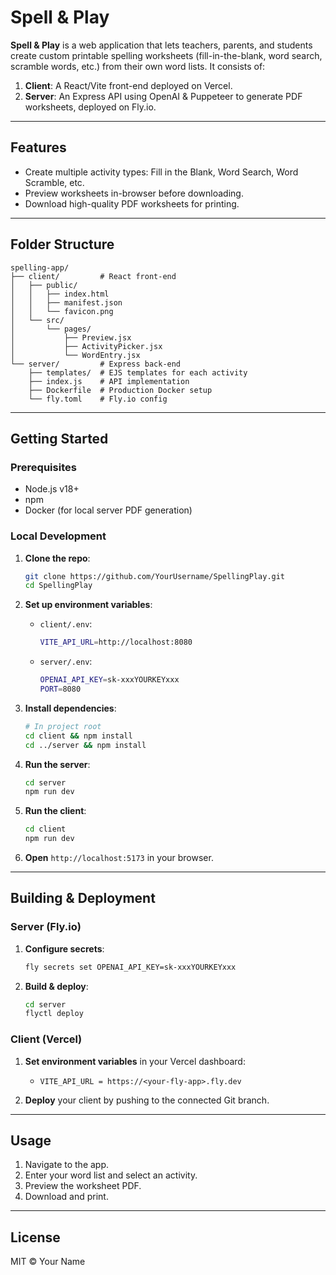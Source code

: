 # Spell & Play

**Spell & Play** is a web application that lets teachers, parents, and students create custom printable spelling worksheets (fill-in-the-blank, word search, scramble words, etc.) from their own word lists. It consists of:

1. **Client**: A React/Vite front-end deployed on Vercel.
2. **Server**: An Express API using OpenAI & Puppeteer to generate PDF worksheets, deployed on Fly.io.

---

## Features

* Create multiple activity types: Fill in the Blank, Word Search, Word Scramble, etc.
* Preview worksheets in-browser before downloading.
* Download high-quality PDF worksheets for printing.

---

## Folder Structure

```
spelling-app/
├── client/         # React front-end
│   ├── public/
│   │   ├── index.html
│   │   ├── manifest.json
│   │   └── favicon.png
│   └── src/
│       └── pages/
│           ├── Preview.jsx
│           ├── ActivityPicker.jsx
│           └── WordEntry.jsx
└── server/         # Express back-end
    ├── templates/  # EJS templates for each activity
    ├── index.js    # API implementation
    ├── Dockerfile  # Production Docker setup
    └── fly.toml    # Fly.io config
```

---

## Getting Started

### Prerequisites

* Node.js v18+
* npm
* Docker (for local server PDF generation)

### Local Development

1. **Clone the repo**:

   ```bash
   git clone https://github.com/YourUsername/SpellingPlay.git
   cd SpellingPlay
   ```

2. **Set up environment variables**:

   * `client/.env`:

     ```bash
     VITE_API_URL=http://localhost:8080
     ```
   * `server/.env`:

     ```bash
     OPENAI_API_KEY=sk-xxxYOURKEYxxx
     PORT=8080
     ```

3. **Install dependencies**:

   ```bash
   # In project root
   cd client && npm install
   cd ../server && npm install
   ```

4. **Run the server**:

   ```bash
   cd server
   npm run dev
   ```

5. **Run the client**:

   ```bash
   cd client
   npm run dev
   ```

6. **Open** `http://localhost:5173` in your browser.

---

## Building & Deployment

### Server (Fly.io)

1. **Configure secrets**:

   ```bash
   fly secrets set OPENAI_API_KEY=sk-xxxYOURKEYxxx
   ```
2. **Build & deploy**:

   ```bash
   cd server
   flyctl deploy
   ```

### Client (Vercel)

1. **Set environment variables** in your Vercel dashboard:

   * `VITE_API_URL = https://<your-fly-app>.fly.dev`
2. **Deploy** your client by pushing to the connected Git branch.

---

## Usage

1. Navigate to the app.
2. Enter your word list and select an activity.
3. Preview the worksheet PDF.
4. Download and print.

---

## License

MIT © Your Name
